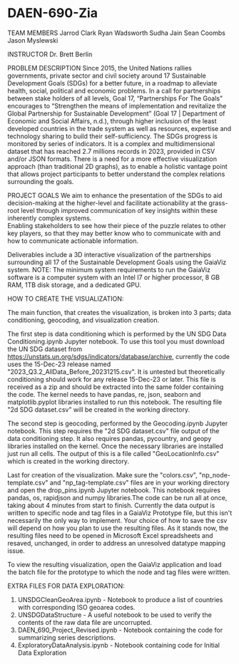 # DAEN-690-Zia
TEAM MEMBERS
Jarrod Clark
Ryan Wadsworth
Sudha Jain
Sean Coombs
Jason Myslewski

INSTRUCTOR 
Dr. Brett Berlin

PROBLEM DESCRIPTION
Since 2015, the United Nations rallies governments, private sector and civil society around 17 Sustainable Development Goals (SDGs) for a better future, in a roadmap to alleviate health, social, political and economic problems.
In a call for partnerships between stake holders of all levels, Goal 17, “Partnerships For The Goals” encourages to “Strengthen the means of implementation and revitalize the Global Partnership for Sustainable Development” 
(Goal 17 | Department of Economic and Social Affairs, n.d.), through higher inclusion of the least developed countries in the trade system as well as resources, expertise and technology sharing to build their self-sufficiency.
The SDGs progress is monitored by series of indicators.  It is a complex and multidimensional dataset that has reached 2.7 millions records in 2023, provided in CSV and/or JSON formats. There is a need for a more effective 
visualization approach (than traditional 2D graphs), as to enable a holistic vantage point that allows project participants to better understand the complex relations surrounding the goals.

PROJECT GOALS
We aim to enhance the presentation of the SDGs to aid decision-making at the higher-level and facilitate actionability at the grass-root level through improved communication of key insights within these inherently complex systems.  
Enabling stakeholders to see how their piece of the puzzle relates to other key players, so that they may better know who to communicate with and how to communicate actionable information.

Deliverables include a 3D interactive visualization of the partnerships surrounding all 17 of the Sustainable Development Goals using the GaiaViz system.
NOTE: The minimum system requirements to run the GaiaViz software is a computer system with an Intel I7 or higher processor, 8 GB RAM, 1TB disk storage, and a dedicated GPU.

HOW TO CREATE THE VISUALIZATION:

The main function, that creates the visualization, is broken into 3 parts; data conditioning, geocoding, and visualization creation. 

The first step is data conditioning which is performed by the UN SDG Data Conditioning.ipynb Jupyter notebook. To use this tool you must download the UN SDG dataset from https://unstats.un.org/sdgs/indicators/database/archive, currently 
the code uses the 15-Dec-23 release named "2023_Q3.2_AllData_Before_20231215.csv". It is untested but theoretically conditioning should work for any release 15-Dec-23 or later. This file is received as a zip and should be extracted into 
the same folder containing the code. The kernel needs to have pandas, re, json, seaborn and matplotlib.pyplot libraries installed to run this notebook. The resulting file "2d SDG dataset.csv" will be created in the working directory.

The second step is geocoding, performed by the Geocoding.ipynb Jupyter notebook. This step requires the "2d SDG dataset.csv" file output of the data conditioning step. It also requires pandas, pycountry, and geopy libraries installed on
the kernel. Once the necessary libraries are installed just run all cells. The output of this is a file called "GeoLocationInfo.csv" which is created in the working directory.

Last for creation of the visualization. Make sure the "colors.csv", "np_node-template.csv" and "np_tag-template.csv" files are in your working directory and open the drop_pins.ipynb Jupyter notebook. This notebook requires pandas, os, 
rapidjson and numpy libraries.The code can be run all at once, taking about 4 minutes from start to finish. Currently the data output is written to specific node and tag files in a GaiaViz Prototype file, but this isn't necessarily the 
only way to implement. Your choice of how to save the csv will depend on how you plan to use the resulting files. As it stands now, the resulting files need to be opened in Microsoft Excel spreadsheets and resaved, unchanged, in order to 
address an unresolved datatype mapping issue. 

To view the resulting visualization, open the GaiaViz application and load the batch file for the prototype to which the node and tag files were written.

EXTRA FILES FOR DATA EXPLORATION:

1. UNSDGCleanGeoArea.ipynb - Notebook to produce a list of countries with corresponding ISO geoarea codes.
2. UNSDGDataStructure - A useful notebook to be used to verify the contents of the raw data file are uncorrupted.
3. DAEN_690_Project_Revised.ipynb - Notebook containing the code for summarizing series descriptions.
4. ExploratoryDataAnalysis.ipynb - Notebook containing code for Initial Data Exploration
